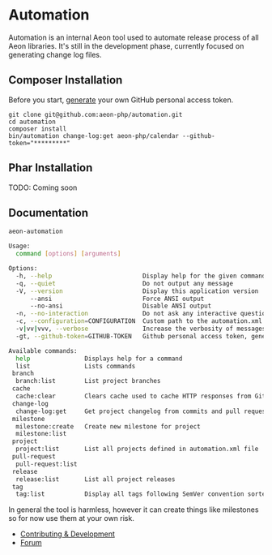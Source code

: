 # Automation 

Automation is an internal Aeon tool used to automate release process of all Aeon libraries. 
It's still in the development phase, currently focused on generating change log files. 

## Composer Installation 

Before you start, [generate](https://github.com/settings/tokens) your own GitHub personal access token.

```
git clone git@github.com:aeon-php/automation.git
cd automation 
composer install
bin/automation change-log:get aeon-php/calendar --github-token="*********"
```

## Phar Installation

TODO: Coming soon 

## Documentation

```bash
aeon-automation

Usage:
  command [options] [arguments]

Options:
  -h, --help                         Display help for the given command. When no command is given display help for the list command
  -q, --quiet                        Do not output any message
  -V, --version                      Display this application version
      --ansi                         Force ANSI output
      --no-ansi                      Disable ANSI output
  -n, --no-interaction               Do not ask any interactive question
  -c, --configuration=CONFIGURATION  Custom path to the automation.xml configuration file.
  -v|vv|vvv, --verbose               Increase the verbosity of messages: 1 for normal output, 2 for more verbose output and 3 for debug
  -gt, --github-token=GITHUB-TOKEN   Github personal access token, generated here: https://github.com/settings/tokens By default taken from AEON_AUTOMATION_GH_TOKEN env variable

Available commands:
  help               Displays help for a command
  list               Lists commands
 branch
  branch:list        List project branches
 cache
  cache:clear        Clears cache used to cache HTTP responses from GitHub
 change-log
  change-log:get     Get project changelog from commits and pull requests
 milestone
  milestone:create   Create new milestone for project
  milestone:list     
 project
  project:list       List all projects defined in automation.xml file
 pull-request
  pull-request:list  
 release
  release:list       List all project releases
 tag
  tag:list           Display all tags following SemVer convention sorted from the latest to oldest

```

In general the tool is harmless, however it can create things like milestones so for now use them at your own risk.

* [Contributing & Development](https://github.com/aeon-php/.github/blob/master/CONTRIBUTING.md)
* [Forum](https://forum.aeon-php.org/)